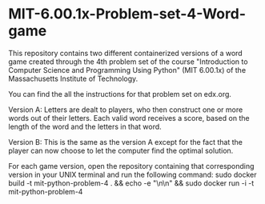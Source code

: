 # MIT-6.00.1x-Problem-set-4-Word-game

This repository contains two different containerized versions of a word game created through the 4th problem set of the course "Introduction to Computer Science and Programming Using Python" (MIT 6.00.1x) of the Massachusetts Institute of Technology.

You can find the all the instructions for that problem set on edx.org.

Version A:
Letters are dealt to players, who then construct one or more words out of their letters. Each valid word receives a score, based on the length of the word and the letters in that word.

Version B:
This is the same as the version A except for the fact that the player can now choose to let the computer find the optimal solution.

For each game version, open the repository containing that corresponding version in your UNIX terminal and run the following command:
sudo docker build -t mit-python-problem-4 . && echo -e "\n\n" && sudo docker run -i -t mit-python-problem-4

